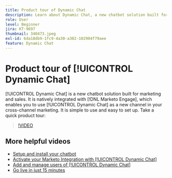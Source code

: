 ```yaml
---
title: Product tour of Dynamic Chat
description: Learn about Dynamic Chat, a new chatbot solution built for marketing and sales from Adobe.
role: User
level: Beginner
jira: KT-9697
thumbnail: 340473.jpeg
exl-id: 6da18db9-1fc9-4a30-a302-102904f79aee
feature: Dynamic Chat
---
```

# Product tour of [!UICONTROL Dynamic Chat] 

[!UICONTROL Dynamic Chat]  is a new chatbot solution built for marketing and sales. It is natively integrated with [!DNL Marketo Engage], which enables you to use [!UICONTROL Dynamic Chat]  as a new channel in your cross-channel marketing. It is simple to use and easy to set up. Take a quick product tour:

>[!VIDEO](https://video.tv.adobe.com/v/340473/?quality=12&learn=on)

## More helpful videos

* [Setup and install your chatbot](setup.md)
* [Activate your Marketo Integration with [!UICONTROL Dynamic Chat] ](marketo-integration.md)
* [Add and manage users of [!UICONTROL Dynamic Chat] ](user-management.md)
* [Go live in just 15 minutes](go-live-in-15-minutes.md)
